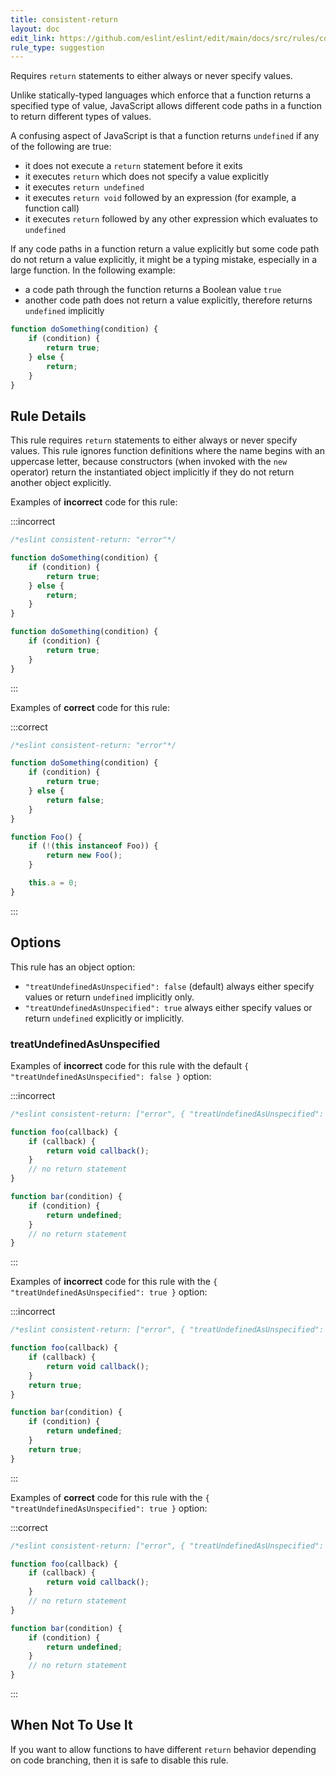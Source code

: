 ```yaml
---
title: consistent-return
layout: doc
edit_link: https://github.com/eslint/eslint/edit/main/docs/src/rules/consistent-return.md
rule_type: suggestion
---
```


Requires `return` statements to either always or never specify values.

Unlike statically-typed languages which enforce that a function returns a specified type of value, JavaScript allows different code paths in a function to return different types of values.

A confusing aspect of JavaScript is that a function returns `undefined` if any of the following are true:

* it does not execute a `return` statement before it exits
* it executes `return` which does not specify a value explicitly
* it executes `return undefined`
* it executes `return void` followed by an expression (for example, a function call)
* it executes `return` followed by any other expression which evaluates to `undefined`

If any code paths in a function return a value explicitly but some code path do not return a value explicitly, it might be a typing mistake, especially in a large function. In the following example:

* a code path through the function returns a Boolean value `true`
* another code path does not return a value explicitly, therefore returns `undefined` implicitly

```js
function doSomething(condition) {
    if (condition) {
        return true;
    } else {
        return;
    }
}
```

## Rule Details

This rule requires `return` statements to either always or never specify values. This rule ignores function definitions where the name begins with an uppercase letter, because constructors (when invoked with the `new` operator) return the instantiated object implicitly if they do not return another object explicitly.

Examples of **incorrect** code for this rule:

:::incorrect

```js
/*eslint consistent-return: "error"*/

function doSomething(condition) {
    if (condition) {
        return true;
    } else {
        return;
    }
}

function doSomething(condition) {
    if (condition) {
        return true;
    }
}
```

:::

Examples of **correct** code for this rule:

:::correct

```js
/*eslint consistent-return: "error"*/

function doSomething(condition) {
    if (condition) {
        return true;
    } else {
        return false;
    }
}

function Foo() {
    if (!(this instanceof Foo)) {
        return new Foo();
    }

    this.a = 0;
}
```

:::

## Options

This rule has an object option:

* `"treatUndefinedAsUnspecified": false` (default) always either specify values or return `undefined` implicitly only.
* `"treatUndefinedAsUnspecified": true` always either specify values or return `undefined` explicitly or implicitly.

### treatUndefinedAsUnspecified

Examples of **incorrect** code for this rule with the default `{ "treatUndefinedAsUnspecified": false }` option:

:::incorrect

```js
/*eslint consistent-return: ["error", { "treatUndefinedAsUnspecified": false }]*/

function foo(callback) {
    if (callback) {
        return void callback();
    }
    // no return statement
}

function bar(condition) {
    if (condition) {
        return undefined;
    }
    // no return statement
}
```

:::

Examples of **incorrect** code for this rule with the `{ "treatUndefinedAsUnspecified": true }` option:

:::incorrect

```js
/*eslint consistent-return: ["error", { "treatUndefinedAsUnspecified": true }]*/

function foo(callback) {
    if (callback) {
        return void callback();
    }
    return true;
}

function bar(condition) {
    if (condition) {
        return undefined;
    }
    return true;
}
```

:::

Examples of **correct** code for this rule with the `{ "treatUndefinedAsUnspecified": true }` option:

:::correct

```js
/*eslint consistent-return: ["error", { "treatUndefinedAsUnspecified": true }]*/

function foo(callback) {
    if (callback) {
        return void callback();
    }
    // no return statement
}

function bar(condition) {
    if (condition) {
        return undefined;
    }
    // no return statement
}
```

:::

## When Not To Use It

If you want to allow functions to have different `return` behavior depending on code branching, then it is safe to disable this rule.
